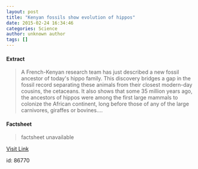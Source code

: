 ```yaml
---
layout: post
title: "Kenyan fossils show evolution of hippos"
date: 2015-02-24 16:34:46
categories: Science
author: unknown author
tags: []
---
```



#### Extract
>A French-Kenyan research team has just described a new fossil ancestor of today's hippo family. This discovery bridges a gap in the fossil record separating these animals from their closest modern-day cousins, the cetaceans. It also shows that some 35 million years ago, the ancestors of hippos were among the first large mammals to colonize the African continent, long before those of any of the large carnivores, giraffes or bovines....

#### Factsheet
>factsheet unavailable

[Visit Link](http://feeds.sciencedaily.com/~r/sciencedaily/~3/fQ6ZdUpF7qo/150224113446.htm)

id:   86770
